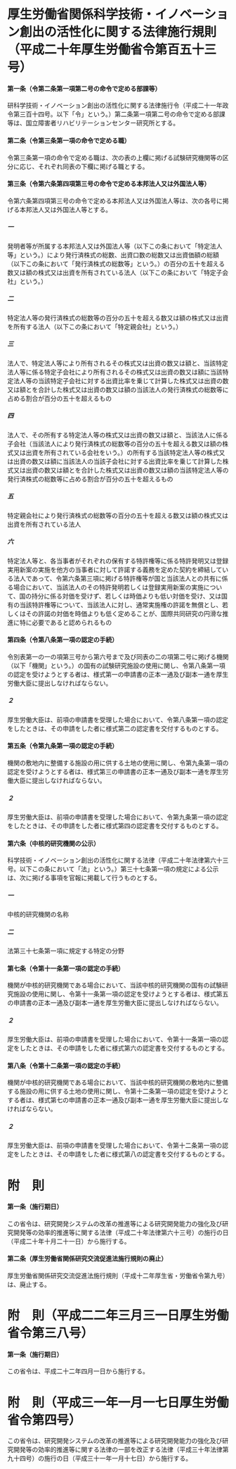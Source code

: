 # 厚生労働省関係科学技術・イノベーション創出の活性化に関する法律施行規則（平成二十年厚生労働省令第百五十三号）
#### 第一条（令第二条第一項第二号の命令で定める部課等）
研科学技術・イノベーション創出の活性化に関する法律施行令（平成二十一年政令第三百十四号。以下「令」という。）第二条第一項第二号の命令で定める部課等は、国立障害者リハビリテーションセンター研究所とする。
#### 第二条（令第三条第一項の命令で定める職）
令第三条第一項の命令で定める職は、次の表の上欄に掲げる試験研究機関等の区分に応じ、それぞれ同表の下欄に掲げる職とする。
#### 第三条（令第六条第四項第三号の命令で定める本邦法人又は外国法人等）
令第六条第四項第三号の命令で定める本邦法人又は外国法人等は、次の各号に掲げる本邦法人又は外国法人等とする。
##### 一
発明者等が所属する本邦法人又は外国法人等（以下この条において「特定法人等」という。）により発行済株式の総数、出資口数の総数又は出資価額の総額（以下この条において「発行済株式の総数等」という。）の百分の五十を超える数又は額の株式又は出資を所有されている法人（以下この条において「特定子会社」という。）
##### 二
特定法人等の発行済株式の総数等の百分の五十を超える数又は額の株式又は出資を所有する法人（以下この条において「特定親会社」という。）
##### 三
法人で、特定法人等により所有されるその株式又は出資の数又は額と、当該特定法人等に係る特定子会社により所有されるその株式又は出資の数又は額に当該特定法人等の当該特定子会社に対する出資比率を乗じて計算した株式又は出資の数又は額とを合計した株式又は出資の数又は額の当該法人の発行済株式の総数等に占める割合が百分の五十を超えるもの
##### 四
法人で、その所有する特定法人等の株式又は出資の数又は額と、当該法人に係る子会社（当該法人により発行済株式の総数等の百分の五十を超える数又は額の株式又は出資を所有されている会社をいう。）の所有する当該特定法人等の株式又は出資の数又は額に当該法人の当該子会社に対する出資比率を乗じて計算した株式又は出資の数又は額とを合計した株式又は出資の数又は額の当該特定法人等の発行済株式の総数等に占める割合が百分の五十を超えるもの
##### 五
特定親会社により発行済株式の総数等の百分の五十を超える数又は額の株式又は出資を所有されている法人
##### 六
特定法人等と、各当事者がそれぞれの保有する特許権等に係る特許発明又は登録実用新案の実施を他方の当事者に対して許諾する義務を定めた契約を締結している法人であって、令第六条第三項に掲げる特許権等が国と当該法人との共有に係る場合において、当該法人のその特許発明若しくは登録実用新案の実施について、国の持分に係る対価を受けず、若しくは時価よりも低い対価を受け、又は国有の当該特許権等について、当該法人に対し、通常実施権の許諾を無償とし、若しくはその許諾の対価を時価よりも低く定めることが、国際共同研究の円滑な推進に特に必要であると認められるもの
#### 第四条（令第八条第一項の認定の手続）
令別表第一の一の項第三号から第六号まで及び同表の二の項第二号に掲げる機関（以下「機関」という。）の国有の試験研究施設の使用に関し、令第八条第一項の認定を受けようとする者は、様式第一の申請書の正本一通及び副本一通を厚生労働大臣に提出しなければならない。
##### ２
厚生労働大臣は、前項の申請書を受理した場合において、令第八条第一項の認定をしたときは、その申請をした者に様式第二の認定書を交付するものとする。
#### 第五条（令第九条第一項の認定の手続）
機関の敷地内に整備する施設の用に供する土地の使用に関し、令第九条第一項の認定を受けようとする者は、様式第三の申請書の正本一通及び副本一通を厚生労働大臣に提出しなければならない。
##### ２
厚生労働大臣は、前項の申請書を受理した場合において、令第九条第一項の認定をしたときは、その申請をした者に様式第四の認定書を交付するものとする。
#### 第六条（中核的研究機関の公示）
科学技術・イノベーション創出の活性化に関する法律（平成二十年法律第六十三号。以下この条において「法」という。）第三十七条第一項の規定による公示は、次に掲げる事項を官報に掲載して行うものとする。
##### 一
中核的研究機関の名称
##### 二
法第三十七条第一項に規定する特定の分野
#### 第七条（令第十一条第一項の認定の手続）
機関が中核的研究機関である場合において、当該中核的研究機関の国有の試験研究施設の使用に関し、令第十一条第一項の認定を受けようとする者は、様式第五の申請書の正本一通及び副本一通を厚生労働大臣に提出しなければならない。
##### ２
厚生労働大臣は、前項の申請書を受理した場合において、令第十一条第一項の認定をしたときは、その申請をした者に様式第六の認定書を交付するものとする。
#### 第八条（令第十二条第一項の認定の手続）
機関が中核的研究機関である場合において、当該中核的研究機関の敷地内に整備する施設の用に供する土地の使用に関し、令第十二条第一項の認定を受けようとする者は、様式第七の申請書の正本一通及び副本一通を厚生労働大臣に提出しなければならない。
##### ２
厚生労働大臣は、前項の申請書を受理した場合において、令第十二条第一項の認定をしたときは、その申請をした者に様式第八の認定書を交付するものとする。
# 附　則
#### 第一条（施行期日）
この省令は、研究開発システムの改革の推進等による研究開発能力の強化及び研究開発等の効率的推進等に関する法律（平成二十年法律第六十三号）の施行の日（平成二十年十月二十一日）から施行する。
#### 第二条（厚生労働省関係研究交流促進法施行規則の廃止）
厚生労働省関係研究交流促進法施行規則（平成十二年厚生省・労働省令第九号）は、廃止する。
# 附　則（平成二二年三月三一日厚生労働省令第三八号）
#### 第一条（施行期日）
この省令は、平成二十二年四月一日から施行する。
# 附　則（平成三一年一月一七日厚生労働省令第四号）
この省令は、研究開発システムの改革の推進等による研究開発能力の強化及び研究開発等の効率的推進等に関する法律の一部を改正する法律（平成三十年法律第九十四号）の施行の日（平成三十一年一月十七日）から施行する。
